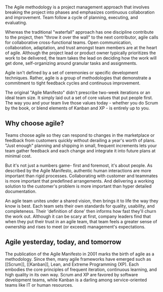 
The Agile methodology is a project management approach that involves breaking the project into phases and emphasizes continuous collaboration and improvement. Team follow a cycle of planning, executing, and evaluating.

Whereas the traditional "waterfall" approach has one discipline contribute to the project, then "throw it over the wall" to the next contributor, agile calls for collaborative cross-functional teams. Open communication, collaboration, adaptation, and trust amongst team members are at the heart of agile. 
Although the project lead or product owner typically prioritizes the work to be delivered, the team takes the lead on deciding how the work will get done, self-organizing around granular tasks and assignments.

Agile isn't defined by a set of ceremonies or specific development techniques. Rather, agile is a group of methodologies that demonstrate a commitment to tight feedback cycles and continuous improvement.

The original "Agile Manifesto" didn't prescribe two-week iterations or an ideal team size. It simply laid out a set of core values that put people first. The way you and your team live those values today - whether you do Scrum by the book, or blend elements of Kanban and XP - is entirely up to you.

## Why choose agile?

Teams choose agile so they can respond to changes in the marketplace or feedback from customers quickly without derailing a year's worth of plans. "Just enough" planning and shipping in small, frequent increments lets your team gather feedback and each change and integrate it into future plans at minimal cost.

But it's not just a numbers game- first and foremost, it's about people. As described by the Agile Manifesto, authentic human interactions are more important than rigid processes. Collaborating with customer and teammates is more important that predefined arrangements. And delivering a working solution to the customer's problem is more important than hyper detailed documentation.

An agile team unites under a shared vision, then brings it to life the way they know is best. Each team sets their own standards for quality, usability, and completeness. Their 'definition of done' then informs how fast they'll churn the work out. Although it can be scary at first, company leaders find that when they put their trust in an agile team, that team feels a greater sense of ownership and rises to meet (or exceed) management's expectations.

## Agile yesterday, today, and tomorrow

The publication of the Agile Manifesto in 2001 marks the birth of agile as a methodology. Since then, many agile frameworks have emerged such as [[Scrum]], [[Kanban]], Lean, and Extreme Programming (XP). Each embodies the core principles of frequent iteration, continuous learning, and high quality in its own way. Scrum and XP are favored by software development teams, while Kanban is a darling among service-oriented teams like IT or human resources.





































